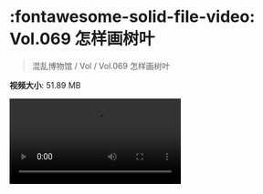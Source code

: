 # :fontawesome-solid-file-video: Vol.069 怎样画树叶

> 混乱博物馆 / Vol / Vol.069 怎样画树叶

**视频大小**: 51.89 MB

<div class="video"><video src="https://file.hsyhx.top/archive/混乱博物馆/Vol/Vol.069 怎样画树叶.mp4" controls preload>🤔 您的浏览器不支持 video 标签</video></div>